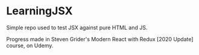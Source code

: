 # LearningJSX

Simple repo used to test JSX against pure HTML and JS.

Progress made in Steven Grider's Modern React with Redux [2020 Update] course, on Udemy.
